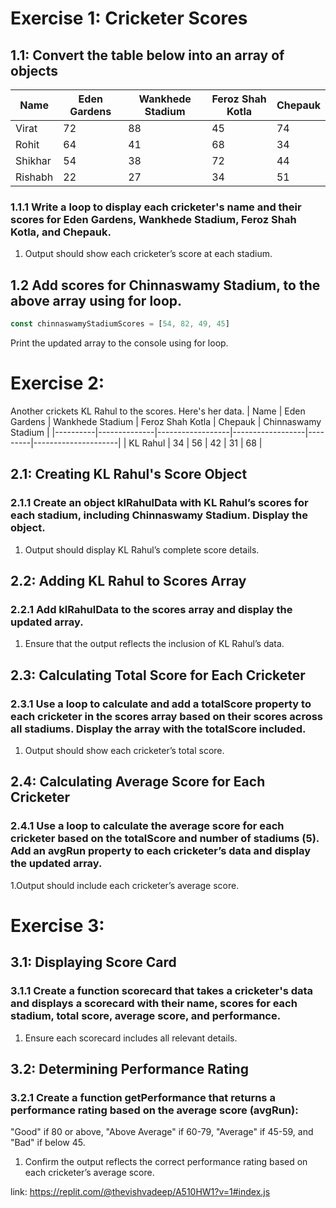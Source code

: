 # Exercise 1: Cricketer Scores

## 1.1: Convert the table below into an array of objects

| Name      | Eden Gardens | Wankhede Stadium | Feroz Shah Kotla | Chepauk |
|-----------|--------------|------------------|------------------|---------|
| Virat     | 72           | 88               | 45               | 74      |
| Rohit     | 64           | 41               | 68               | 34      |
| Shikhar   | 54           | 38               | 72               | 44      |
| Rishabh   | 22           | 27               | 34               | 51      |

### 1.1.1 Write a loop to display each cricketer's name and their scores for Eden Gardens, Wankhede Stadium, Feroz Shah Kotla, and Chepauk.
1. Output should show each cricketer’s score at each stadium.

## 1.2 Add scores for Chinnaswamy Stadium, to the above array using for loop.
```js
const chinnaswamyStadiumScores = [54, 82, 49, 45]
```
Print the updated array to the console using for loop.

# Exercise 2:
Another crickets KL Rahul to the scores. Here's her data.
| Name     | Eden Gardens | Wankhede Stadium | Feroz Shah Kotla | Chepauk | Chinnaswamy Stadium |
|----------|--------------|------------------|------------------|---------|---------------------|
| KL Rahul | 34           | 56               | 42               | 31      | 68                  |


## 2.1: Creating KL Rahul's Score Object
### 2.1.1 Create an object klRahulData with KL Rahul’s scores for each stadium, including Chinnaswamy Stadium. Display the object.
1. Output should display KL Rahul’s complete score details.

## 2.2: Adding KL Rahul to Scores Array
### 2.2.1 Add klRahulData to the scores array and display the updated array.
1. Ensure that the output reflects the inclusion of KL Rahul’s data.

## 2.3: Calculating Total Score for Each Cricketer
### 2.3.1 Use a loop to calculate and add a totalScore property to each cricketer in the scores array based on their scores across all stadiums. Display the array with the totalScore included.
1. Output should show each cricketer’s total score.

## 2.4: Calculating Average Score for Each Cricketer
### 2.4.1 Use a loop to calculate the average score for each cricketer based on the totalScore and number of stadiums (5). Add an avgRun property to each cricketer’s data and display the updated array.
1.Output should include each cricketer’s average score.

# Exercise 3:

## 3.1: Displaying Score Card
### 3.1.1 Create a function scorecard that takes a cricketer's data and displays a scorecard with their name, scores for each stadium, total score, average score, and performance.
1. Ensure each scorecard includes all relevant details.

## 3.2: Determining Performance Rating
### 3.2.1 Create a function getPerformance that returns a performance rating based on the average score (avgRun):
"Good" if 80 or above, "Above Average" if 60-79, "Average" if 45-59, and "Bad" if below 45.
1. Confirm the output reflects the correct performance rating based on each cricketer’s average score.

link: https://replit.com/@thevishvadeep/A510HW1?v=1#index.js
